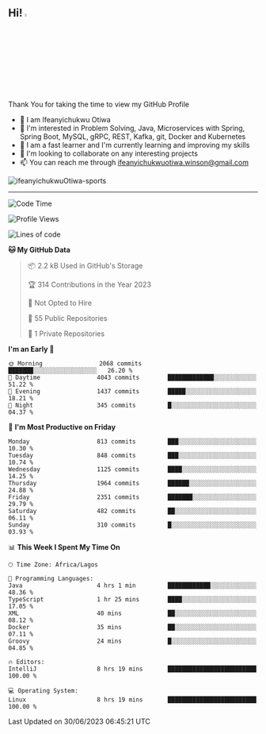 <!-- BLOG-POST-LIST:START --><!-- BLOG-POST-LIST:END -->

## Hi! <img src="https://media.giphy.com/media/hvRJCLFzcasrR4ia7z/giphy.gif" width="4%"> 

Thank You for taking the time to view my GitHub Profile

- 👋 I am Ifeanyichukwu Otiwa
- 👀 I'm interested in Problem Solving, Java, Microservices with Spring, Spring Boot, MySQL, gRPC, REST, Kafka, git, Docker and Kubernetes
- 🌱 I am a fast learner and I'm currently learning and improving my skills
- 💞️ I'm looking to collaborate on any interesting projects
- 📫 You can reach me through ifeanyichukwuotiwa.winson@gmail.com

<p align="left" marginTop="10px"> <img src="https://komarev.com/ghpvc/?username=ifeanyichukwuOtiwa-sports&label=Profile%20views&color=0e75b6&style=for-the-badge" alt="ifeanyichukwuOtiwa-sports" /> </p>

***

<!--START_SECTION:waka-->
![Code Time](http://img.shields.io/badge/Code%20Time-1%2C458%20hrs%2010%20mins-blue)

![Profile Views](http://img.shields.io/badge/Profile%20Views-1-blue)

![Lines of code](https://img.shields.io/badge/From%20Hello%20World%20I%27ve%20Written-2.5%20million%20lines%20of%20code-blue)

**🐱 My GitHub Data** 

> 📦 2.2 kB Used in GitHub's Storage 
 > 
> 🏆 314 Contributions in the Year 2023
 > 
> 🚫 Not Opted to Hire
 > 
> 📜 55 Public Repositories 
 > 
> 🔑 1 Private Repositories 
 > 
**I'm an Early 🐤** 

```text
🌞 Morning                2068 commits        ███████░░░░░░░░░░░░░░░░░░   26.20 % 
🌆 Daytime                4043 commits        █████████████░░░░░░░░░░░░   51.22 % 
🌃 Evening                1437 commits        █████░░░░░░░░░░░░░░░░░░░░   18.21 % 
🌙 Night                  345 commits         █░░░░░░░░░░░░░░░░░░░░░░░░   04.37 % 
```
📅 **I'm Most Productive on Friday** 

```text
Monday                   813 commits         ███░░░░░░░░░░░░░░░░░░░░░░   10.30 % 
Tuesday                  848 commits         ███░░░░░░░░░░░░░░░░░░░░░░   10.74 % 
Wednesday                1125 commits        ████░░░░░░░░░░░░░░░░░░░░░   14.25 % 
Thursday                 1964 commits        ██████░░░░░░░░░░░░░░░░░░░   24.88 % 
Friday                   2351 commits        ███████░░░░░░░░░░░░░░░░░░   29.79 % 
Saturday                 482 commits         ██░░░░░░░░░░░░░░░░░░░░░░░   06.11 % 
Sunday                   310 commits         █░░░░░░░░░░░░░░░░░░░░░░░░   03.93 % 
```


📊 **This Week I Spent My Time On** 

```text
🕑︎ Time Zone: Africa/Lagos

💬 Programming Languages: 
Java                     4 hrs 1 min         ████████████░░░░░░░░░░░░░   48.36 % 
TypeScript               1 hr 25 mins        ████░░░░░░░░░░░░░░░░░░░░░   17.05 % 
XML                      40 mins             ██░░░░░░░░░░░░░░░░░░░░░░░   08.12 % 
Docker                   35 mins             ██░░░░░░░░░░░░░░░░░░░░░░░   07.11 % 
Groovy                   24 mins             █░░░░░░░░░░░░░░░░░░░░░░░░   04.85 % 

🔥 Editors: 
IntelliJ                 8 hrs 19 mins       █████████████████████████   100.00 % 

💻 Operating System: 
Linux                    8 hrs 19 mins       █████████████████████████   100.00 % 
```


 Last Updated on 30/06/2023 06:45:21 UTC
<!--END_SECTION:waka-->

<!--
<p align="center">
![trophy](https://github-profile-trophy.vercel.app/?username=ifeanyichukwuOtiwa-sports&theme=onedark) (https://github.com/ryo-ma/github-profile-trophy)
</p>
-->

<!---
ifeanyi-otiwa/ifeanyi-otiwa is a ✨ special ✨ repository because its `README.md` (this file) appears on your GitHub profile.
You can click the Preview link to take a look at your changes.
--->
